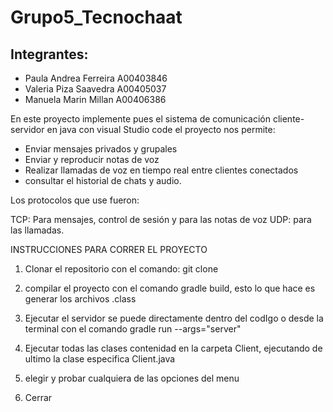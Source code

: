 # Grupo5_Tecnochaat


## Integrantes: 
- Paula Andrea Ferreira A00403846
- Valeria Piza Saavedra A00405037
- Manuela Marin Millan A00406386



En este proyecto implemente pues el sistema de comunicación cliente-servidor en java con visual Studio code el proyecto nos permite:

* Enviar mensajes privados y grupales
* Enviar y reproducir notas de voz
* Realizar llamadas de voz en tiempo real entre clientes conectados
* consultar el historial de chats y audio.


Los protocolos que use fueron:

TCP: Para mensajes, control de sesión y para las notas de voz
UDP: para las llamadas.


INSTRUCCIONES PARA CORRER EL PROYECTO 

1. Clonar el repositorio con el comando: git clone
2. compilar el proyecto con el comando gradle build, esto lo que hace es generar los archivos .class
3. Ejecutar el servidor se puede directamente dentro del codIgo o desde  la terminal con el comando gradle run --args="server"
4. Ejecutar todas las clases contenidad en la carpeta Client, ejecutando de ultimo la clase especifica Client.java 

5. elegir y probar cualquiera de las opciones del menu

6. Cerrar 

